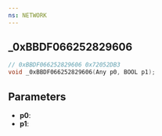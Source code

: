 ```yaml
---
ns: NETWORK
---
```

## _0xBBDF066252829606

```c
// 0xBBDF066252829606 0x72052DB3
void _0xBBDF066252829606(Any p0, BOOL p1);
```


## Parameters
* **p0**: 
* **p1**: 

